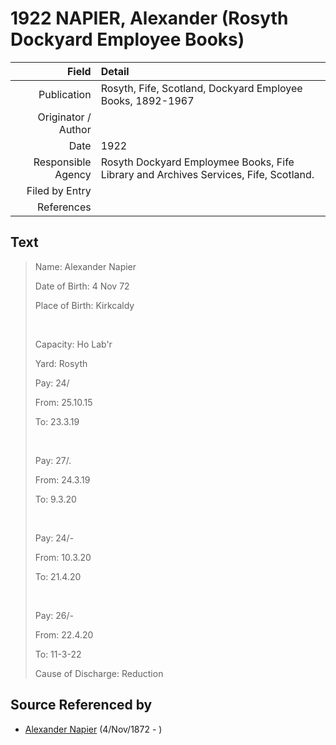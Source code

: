 ﻿---
layout: page
permalink: /sources/s59937852
---

# 1922 NAPIER, Alexander (Rosyth Dockyard Employee Books)

Field | Detail
---:|:---
Publication | Rosyth, Fife, Scotland, Dockyard Employee Books, 1892-1967
Originator / Author | 
Date | 1922
Responsible Agency | Rosyth Dockyard Employmee Books, Fife Library and Archives Services, Fife, Scotland.
Filed by Entry | 
References | 

## Text

> Name: Alexander Napier
>
> Date of Birth: 4 Nov 72
>
> Place of Birth: Kirkcaldy
>
> <br/>
>
> Capacity: Ho Lab'r
>
> Yard: Rosyth
>
> Pay: 24/
>
> From: 25.10.15
>
> To: 23.3.19
>
> <br/>
>
> Pay: 27/.
>
> From: 24.3.19
>
> To: 9.3.20
>
> <br/>
>
> Pay: 24/-
>
> From: 10.3.20
>
> To: 21.4.20
>
> <br/>
>
> Pay: 26/-
>
> From: 22.4.20
>
> To: 11-3-22
>
> Cause of Discharge: Reduction
>

## Source Referenced by

* [Alexander Napier](../people/@22451165@-alexander-napier-b1872-11-4-d.md) (4/Nov/1872 - )
